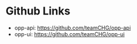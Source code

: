 # Github Links

* opp-api: https://github.com/teamCHG/opp-api
* opp-ui: https://github.com/teamCHG/opp-ui
